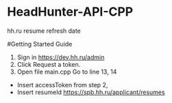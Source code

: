 # HeadHunter-API-CPP
hh.ru resume refresh date 

#Getting Started Guide
1. Sign in https://dev.hh.ru/admin 
2. Click Request a token.
3. Open file main.cpp Go to line 13, 14
  * Insert accessToken from step 2,
  * Insert resumeId https://spb.hh.ru/applicant/resumes
